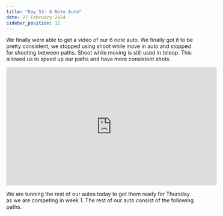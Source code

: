 ```yaml
---
title: "Day 53: 6 Note Auto"
date: 27 February 2024
sidebar_position: 12
---
```


We finally were able to get a video of our 6 note auto. We finally got it to be pretty consistent, we stopped using shoot while move in auto and stopped for shooting between paths. Shoot while moving is still used in teleop. This allowed us to speed up our paths and have more consistent shots.

<iframe width="560" height="315" src="https://www.youtube.com/embed/r7uAk-nhx0o" frameborder="0" allowfullscreen></iframe>

We are tunning the rest of our autos today to get them ready for Thursday as we are competing in week 1. The rest of our auto consist of the following paths.
